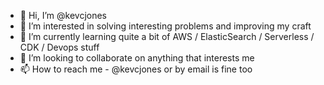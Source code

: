 - 👋 Hi, I’m @kevcjones
- 👀 I’m interested in solving interesting problems and improving my craft
- 🌱 I’m currently learning quite a bit of AWS / ElasticSearch / Serverless / CDK / Devops stuff
- 💞️ I’m looking to collaborate on anything that interests me
- 📫 How to reach me - @kevcjones or by email is fine too

<!---
kevcjones/kevcjones is a ✨ special ✨ repository because its `README.md` (this file) appears on your GitHub profile.
You can click the Preview link to take a look at your changes.
--->
